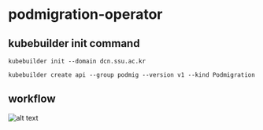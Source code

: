 # podmigration-operator

## kubebuilder init command
```
kubebuilder init --domain dcn.ssu.ac.kr
```
```
kubebuilder create api --group podmig --version v1 --kind Podmigration
```

## workflow
![alt text](https://github.com/SSU-DCN/podmigration-operator/podmigration.jpg?raw=true)

